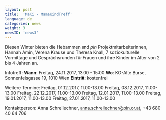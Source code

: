 ```yaml
---
layout: post
title:  'MaKi - MamaKindTreff'
language: de
categories: news
weight: 3
newsID: 'news3'
---
```


Diesen Winter bieten die Hebammen und *pin* Projektmitarbeiterinnen, Hannah Amin, Verena Krause und Theresa Knall, 7 soziokulturelle Vormittage und Gesprächsrunden für Frauen und ihre Kinder im Alter von 2 bis 4 Jahren an.

Infotreff:
**Wann**: Freitag, 24.11.2017, 13:00 - 15:00
**Wo**: KO-Alte Burse, Sonnenfelsgasse 19, 1010 Wien
**Eintritt**: kostenfrei 

Weitere Termine: 
Freitag, 01.12.2017, 11.00-13.00
Freitag, 08.12.2017, 11.00-13.00
Freitag, 22.12.2017, 11.00-13.00
Freitag, 12.01.2017, 11.00-13.00
Freitag, 19.01.2017, 11.00-13.00
Freitag, 27.01.2017, 11.00-13.00

Kontaktperson: Anna Schreilechner, anna.schreilechner@pin.or.at, +43 680 40 64 706
